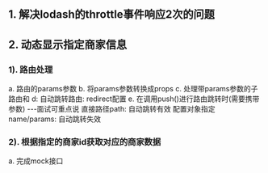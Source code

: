 ## 1. 解决lodash的throttle事件响应2次的问题

## 2. 动态显示指定商家信息
### 1). 路由处理
  a. 路由的params参数
  b. 将params参数转换成props
  c. 处理带params参数的子路由和<router-link>
  d: 自动跳转路由: redirect配置
  e. 在调用push()进行路由跳转时(需要携带参数)   ---面试可重点说
    直接路径path: 自动跳转有效
    配置对象指定name/params: 自动跳转失效

### 2). 根据指定的商家id获取对应的商家数据
  a. 完成mock接口